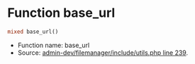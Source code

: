 Function base_url
===========================





```php
mixed base_url()
```

* Function name: base_url
* Source: [admin-dev/filemanager/include/utils.php line 239](https://github.com/PrestaShop/PrestaShop/blob/1.6.1.1/admin-dev/filemanager/include/utils.php#L239).

